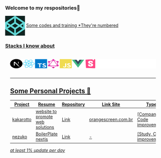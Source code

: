### Welcome to my respositories🌴

<div>
  <img align="center" alt="italobarrosme-CSS" height="64" width="64" style="filter: invert(88%) sepia(21%) saturate(935%) hue-rotate(123deg) brightness(85%) contrast(97%);" src="https://raw.githubusercontent.com/devicons/devicon/master/icons/codepen/codepen-original.svg">
  <a href="https://codepen.io/italobarrosmepen" target="_blank">Some codes and training *They're numbered
</div>

### Stacks I know about

<div style="padding: 16px;">
<div style="display: flex; flex-direction: row; background: white;">
  <img align="center" alt="italobarrosme-NEXTJS" height="30" width="40" style="background-color: white;" src="https://raw.githubusercontent.com/devicons/devicon/master/icons/nextjs/nextjs-original.svg">
  <img align="center" alt="italobarrosme-React" height="30" width="40" src="https://raw.githubusercontent.com/devicons/devicon/master/icons/react/react-original.svg">
  <img align="center" alt="italobarrosme-Ts" height="30" width="40" src="https://raw.githubusercontent.com/devicons/devicon/master/icons/typescript/typescript-plain.svg">
  <img align="center" alt="italobarrosme-Graphql" height="30" width="40" src="https://raw.githubusercontent.com/devicons/devicon/master/icons/graphql/graphql-plain.svg">
  <img align="center" alt="italobarrosme-Js" height="30" width="40" src="https://raw.githubusercontent.com/devicons/devicon/master/icons/javascript/javascript-plain.svg">
  <img align="center" alt="italobarrosme-Vuejs" height="30" width="40" src="https://raw.githubusercontent.com/devicons/devicon/master/icons/vuejs/vuejs-original.svg">
  <img align="center" alt="italobarrosme-Storybook" height="30" width="40" src="https://raw.githubusercontent.com/devicons/devicon/master/icons/storybook/storybook-original.svg">
<!--   <img align="center" alt="italobarrosme-HTML" height="30" width="40" src="https://raw.githubusercontent.com/devicons/devicon/master/icons/html5/html5-original.svg">
  <img align="center" alt="italobarrosme-CSS" height="30" width="40" src="https://raw.githubusercontent.com/devicons/devicon/master/icons/css3/css3-original.svg"> -->
</div><br>



  
  __________________________________________________________________________________________________________________________________________________

  
## Some Personal Projects 🚧
  | Project | Resume | Repository | Link Site | Type | 
  | ------- | --------- | ---------- | ---- | ---- |
  | kakarotto | website to promote web solutions | [Link](https://github.com/italobarrosme/kakarotto) | [orangescreen.com.br](https://www.orangescreen.com.br/) | [Company, Code improvement] |
  | nezuko | BoilerPlate nextjs | [Link](https://github.com/italobarrosme/nezuko) | - | [Study, Code improvement] |

_at least 1% update per day_
